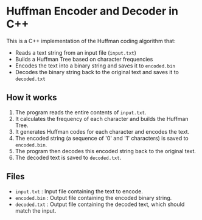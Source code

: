 # Huffman Encoder and Decoder in C++

This is a C++ implementation of the Huffman coding algorithm that:

- Reads a text string from an input file (`input.txt`)
- Builds a Huffman Tree based on character frequencies
- Encodes the text into a binary string and saves it to `encoded.bin`
- Decodes the binary string back to the original text and saves it to `decoded.txt`

## How it works

1. The program reads the entire contents of `input.txt`.
2. It calculates the frequency of each character and builds the Huffman Tree.
3. It generates Huffman codes for each character and encodes the text.
4. The encoded string (a sequence of '0' and '1' characters) is saved to `encoded.bin`.
5. The program then decodes this encoded string back to the original text.
6. The decoded text is saved to `decoded.txt`.

## Files

- `input.txt` : Input file containing the text to encode.
- `encoded.bin` : Output file containing the encoded binary string.
- `decoded.txt` : Output file containing the decoded text, which should match the input.
